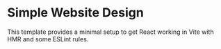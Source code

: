 # Simple Website Design
This template provides a minimal setup to get React working in Vite with HMR and some ESLint rules.
